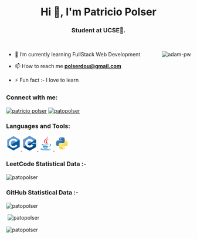 <h1 align="center">Hi 👋, I'm Patricio Polser</h1>
<h3 align="center">Student at UCSE🌟.</h3>

<br>

<p><img align="right" src="https://github.com/Adam-pw/Adam-pw/blob/main/animation_500_kxa883sd.gif" alt="adam-pw" /></p>


- 🌱 I’m currently learning FullStack Web Development

- 📫 How to reach me **polserdou@gmail.com**

- ⚡ Fun fact :- I love to learn


<h3 align="left">Connect with me:</h3>
<p align="left">
  <a href="https://www.linkedin.com/in/patricio-polser" target="blank"><img align="center"
      src="https://raw.githubusercontent.com/rahuldkjain/github-profile-readme-generator/master/src/images/icons/Social/linked-in-alt.svg"
      alt="patricio polser" height="30" width="40" /></a>
  <a href="https://instagram.com/patopolser" target="blank"><img align="center"
      src="https://raw.githubusercontent.com/rahuldkjain/github-profile-readme-generator/master/src/images/icons/Social/instagram.svg"
      alt="patopolser" height="30" width="40" /></a>
</p>


<h3 align="left">Languages and Tools:</h3>
<p align="left"> 
  <a href="https://www.cprogramming.com/" target="_blank"
    rel="noreferrer"> 
    <img src="https://raw.githubusercontent.com/devicons/devicon/master/icons/c/c-original.svg"
      alt="c" width="40" height="40" /> 
  </a> 
  
  <a href="https://www.w3schools.com/cpp/" target="_blank" rel="noreferrer">
    <img src="https://raw.githubusercontent.com/devicons/devicon/master/icons/cplusplus/cplusplus-original.svg"
      alt="cplusplus" width="40" height="40" /> 
  </a> 
      
  <a href="https://www.java.com" target="_blank" rel="noreferrer"> 
    <img src="https://raw.githubusercontent.com/devicons/devicon/master/icons/java/java-original.svg" alt="java" width="40"
      height="40" /> 
  </a>  
  
  <a href="https://www.python.org" target="_blank" rel="noreferrer"> 
    <img src="https://raw.githubusercontent.com/devicons/devicon/master/icons/python/python-original.svg" alt="python"
      width="40" height="40" /> 
  </a> 
  
</p>

<h3>LeetCode Statistical Data :-</h3>
<p><img align="center"
    src="https://leetcard.jacoblin.cool/patopolser?theme=dark&width=490"
    alt="patopolser" 
    bg_color=#808080/>
</p>

<h3>GitHub Statistical Data :-</h3>

<p><img align="center"
    src="https://github-readme-stats.vercel.app/api/top-langs?username=patopolser&show_icons=true&locale=en&bg_color=0d1117&text_color=ffffff&layout=compact"
    alt="patopolser" 
    bg_color=#808080/></p>

<p>&nbsp;<img align="center" src="https://github-readme-stats.vercel.app/api?username=patopolser&show_icons=true&locale=en&bg_color=0d1117&text_color=ffffff&repo=convoychat"
    alt="patopolser" /></p>


<p><img align="center" src="https://github-readme-streak-stats.herokuapp.com/?user=patopolser&theme=dark&background=0d1117&date_format=M%20j%5B%2C%20Y%5D" alt="patopolser" /></p>
